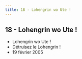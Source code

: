 ```yaml
---
title: 18 - Lohengrin wo Ute !
---
```


18 - Lohengrin wo Ute !
-----------------------

* Lohengrin wo Ute !
* Détruisez le Lohengrin !
* 19 février 2005
